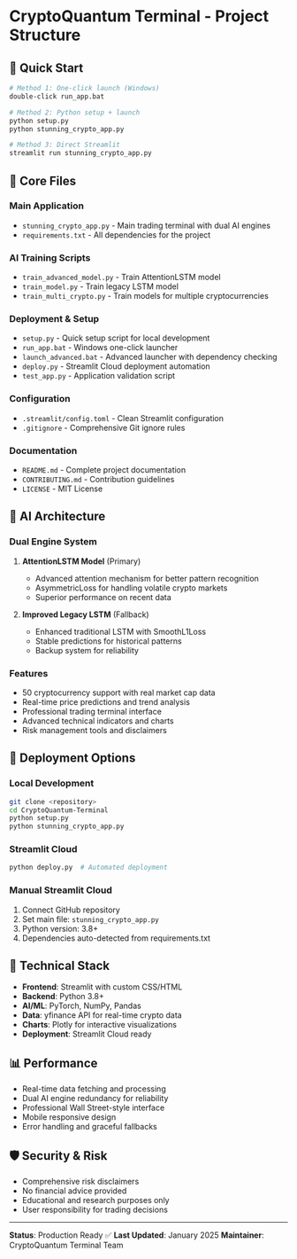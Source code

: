 # CryptoQuantum Terminal - Project Structure

## 🎯 Quick Start
```bash
# Method 1: One-click launch (Windows)
double-click run_app.bat

# Method 2: Python setup + launch
python setup.py
python stunning_crypto_app.py

# Method 3: Direct Streamlit
streamlit run stunning_crypto_app.py
```

## 📁 Core Files

### Main Application
- `stunning_crypto_app.py` - Main trading terminal with dual AI engines
- `requirements.txt` - All dependencies for the project

### AI Training Scripts
- `train_advanced_model.py` - Train AttentionLSTM model
- `train_model.py` - Train legacy LSTM model  
- `train_multi_crypto.py` - Train models for multiple cryptocurrencies

### Deployment & Setup
- `setup.py` - Quick setup script for local development
- `run_app.bat` - Windows one-click launcher
- `launch_advanced.bat` - Advanced launcher with dependency checking
- `deploy.py` - Streamlit Cloud deployment automation
- `test_app.py` - Application validation script

### Configuration
- `.streamlit/config.toml` - Clean Streamlit configuration
- `.gitignore` - Comprehensive Git ignore rules

### Documentation
- `README.md` - Complete project documentation
- `CONTRIBUTING.md` - Contribution guidelines
- `LICENSE` - MIT License

## 🤖 AI Architecture

### Dual Engine System
1. **AttentionLSTM Model** (Primary)
   - Advanced attention mechanism for better pattern recognition
   - AsymmetricLoss for handling volatile crypto markets
   - Superior performance on recent data

2. **Improved Legacy LSTM** (Fallback)
   - Enhanced traditional LSTM with SmoothL1Loss
   - Stable predictions for historical patterns
   - Backup system for reliability

### Features
- 50 cryptocurrency support with real market cap data
- Real-time price predictions and trend analysis
- Professional trading terminal interface
- Advanced technical indicators and charts
- Risk management tools and disclaimers

## 🚀 Deployment Options

### Local Development
```bash
git clone <repository>
cd CryptoQuantum-Terminal
python setup.py
python stunning_crypto_app.py
```

### Streamlit Cloud
```bash
python deploy.py  # Automated deployment
```

### Manual Streamlit Cloud
1. Connect GitHub repository
2. Set main file: `stunning_crypto_app.py`
3. Python version: 3.8+
4. Dependencies auto-detected from requirements.txt

## 🔧 Technical Stack
- **Frontend**: Streamlit with custom CSS/HTML
- **Backend**: Python 3.8+
- **AI/ML**: PyTorch, NumPy, Pandas
- **Data**: yfinance API for real-time crypto data
- **Charts**: Plotly for interactive visualizations
- **Deployment**: Streamlit Cloud ready

## 📊 Performance
- Real-time data fetching and processing
- Dual AI engine redundancy for reliability
- Professional Wall Street-style interface
- Mobile responsive design
- Error handling and graceful fallbacks

## 🛡️ Security & Risk
- Comprehensive risk disclaimers
- No financial advice provided
- Educational and research purposes only
- User responsibility for trading decisions

---
**Status**: Production Ready ✅
**Last Updated**: January 2025
**Maintainer**: CryptoQuantum Terminal Team
